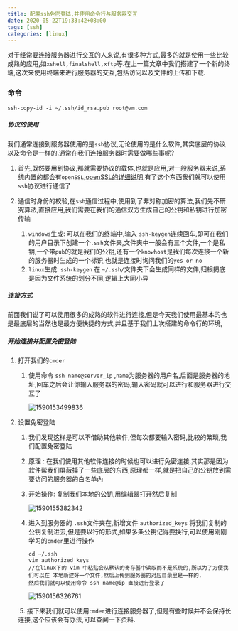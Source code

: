 ```yaml
---
title: 配置ssh免密登陆,并使用命令行与服务器交互
date: 2020-05-22T19:33:42+08:00
tags: [ssh]
categories: [linux]
---
```


对于经常要连接服务器进行交互的人来说,有很多种方式,最多的就是使用一些比较成熟的应用,如`xshell,finalshell,xftp`等.在上一篇文章中我们搭建了一个新的终端,这次来使用终端来进行服务器的交互,包括访问以及文件的上传和下载.

### 命令

```
ssh-copy-id -i ~/.ssh/id_rsa.pub root@vm.com
```



<!--more-->

##### 协议的使用

我们通常连接到服务器使用的是`ssh`协议,无论使用的是什么软件,其实底层的协议以及命令是一样的.通常在我们连接服务器时需要做哪些事呢?

1. 首先,既然要用到协议,那就需要协议的载体,也就是应用,对一般服务器来说,系统内置的都会有`openSSL`,[openSSL的详细说明]( https://baike.baidu.com/item/openssl/5454803?fr=aladdin ),有了这个东西我们就可以使用`ssh`协议进行通信了

2. 通信时身份的校验,在`ssh`通信过程中,使用到了非对称加密的算法,我们先不研究算法,直接应用,我们需要在我们的通信双方生成自己的公钥和私钥进行加密传输

   1. `windows`生成: 可以在我们的终端中,输入 `ssh-keygen`连续回车,即可在我们的用户目录下创建一个`.ssh`文件夹,文件夹中一般会有三个文件,一个是私钥,一个带`pub`的就是我们的公钥,还有一个`knowhost`是我们每次连接一个新的服务器时生成的一个标识,也就是连接时询问我们的`yes or no`
   2. `linux`生成: `ssh-keygen` 在 `~/.ssh/`文件夹下会生成同样的文件,归根揭底是因为文件系统的划分不同,逻辑上大同小异

   

##### 连接方式

前面我们说了可以使用很多的成熟的软件进行连接,但是今天我们使用最基本的也是最底层的当然也是最方便快捷的方式,并且基于我们上次搭建的命令行的环境,

##### 开始连接并配置免密登陆

1. 打开我们的`cmder`

   1. 使用命令 `ssh name@server_ip` ,`name`为服务器的用户名,后面是服务器的地址,回车之后会让你输入服务器的密码,输入密码就可以进行和服务器进行交互了

      ![1590153499836](/images/ssh-auth/1590153499836.png)

2. 设置免密登陆

   1. 我们发现这样是可以不借助其他软件,但每次都要输入密码,比较的繁琐,我们配置免密登陆

   2. 原理 : 在我们使用其他软件连接的时候也可以进行免密连接,其实那是因为软件帮我们屏蔽掉了一些底层的东西,原理都一样,就是把自己的公钥放到需要访问的服务器的白名单內

   3. 开始操作:  复制我们本地的公钥,用编辑器打开然后复制

      ![1590155382342](/images/ssh-auth/1590155382342.png)

      

   4. 进入到服务器的 `.ssh`文件夹在,新增文件 `authorized_keys` 将我们复制的公钥复制进去,但是要以行的形式,如果多条公钥记得要换行,可以使用刚刚学习的`cmder`里进行操作

      ```
      cd ~/.ssh
      vim authorized_keys
      //在linux下的 vim 中粘贴会从默认的寄存器中读取而不是系统的,所以为了方便我们可以在 本地新建好一个文件,然后上传到服务器的对应目录里是一样的.
      然后我们就可以使用命令 ssh name@ip 直接进行登录了
      ```

      ![1590156326761](/images/ssh-auth/1590156326761.png)

   

   ​	5. 接下来我们就可以使用`cmder`进行连接服务器了,但是有些时候并不会保持长连接,这个应该会有办法,可以查阅一下资料.
